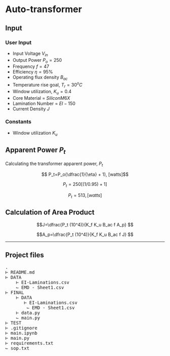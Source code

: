 # Auto-transformer

## Input

### User Input

- Input Voltage $V_{in}$
- Output Power $P_o=250$
- Frequency $f=47$
- Efficiency $\eta=95\%$
- Operating flux density $B_{ac}$
- Temperature rise goal, $T_r=30^oC$
- Window utilization, $K_u=0.4$
- Core Material = $Silicon M6X$
- Lamination Number = $EI-150$
- Current Density $J$

### Constants 

- Window utilization $K_u$

## Apparent Power $P_t$

Calculating the transformer apparent power, $P_t$

$$ P_t=P_o(\dfrac{1}{\eta} + 1), [watts]$$

$$P_t=250[(1/0.95)+1]$$

$$P_t=513, [watts]$$

## Calculation of Area Product

$$J=\dfrac{P_t (10^4)}{K_f K_u B_ac f A_p} $$

$$A_p=\dfrac{P_t (10^4)}{K_f K_u B_ac f J} $$

---
## Project files


<pre>
.
&#8866; README.md
&#8866; DATA
    &#8866; EI-Laminations.csv
    &#8985; EMD - Sheet1.csv
&#8866; FINAL
    &#8866; DATA
       &#8866; EI-Laminations.csv
        &#8985; EMD - Sheet1.csv    
    &#8866; data.py
    &#8985; main.py
&#8866; TEST
&#8866; .gitignore
&#8866; main.ipynb
&#8866; main.py
&#8866; requirements.txt
&#8985; sop.txt
</pre>